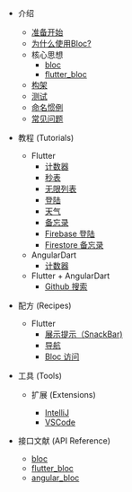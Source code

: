 - 介绍

  - [准备开始](zh-cn/gettingstarted.md)
  - [为什么使用Bloc?](zh-cn/whybloc.md)
  - 核心思想
    - [bloc](zh-cn/coreconcepts.md)
    - [flutter_bloc](zh-cn/flutterbloccoreconcepts.md)
  - [构架](zh-cn/architecture.md)
  - [测试](zh-cn/testing.md)
  - [命名惯例](zh-cn/blocnamingconventions.md)
  - [常见问题](zh-cn/faqs.md)

- 教程 (Tutorials)

  - Flutter
    - [计数器](fluttercountertutorial.md)
    - [秒表](fluttertimertutorial.md)
    - [无限列表](flutterinfinitelisttutorial.md)
    - [登陆](flutterlogintutorial.md)
    - [天气](flutterweathertutorial.md)
    - [备忘录](fluttertodostutorial.md)
    - [Firebase 登陆](flutterfirebaselogintutorial.md)
    - [Firestore 备忘录](flutterfirestoretodostutorial.md)
  - AngularDart
    - [计数器](angularcountertutorial.md)
  - Flutter + AngularDart
    - [Github 搜索](flutterangulargithubsearch.md)

- 配方 (Recipes)

  - Flutter
    - [展示提示（SnackBar)](recipesfluttershowsnackbar.md)
    - [导航](recipesflutternavigation.md)
    - [Bloc 访问](recipesflutterblocaccess.md)

- 工具 (Tools)

  - 扩展 (Extensions)

    - [IntelliJ](blocintellijextension.md)
    - [VSCode](blocvscodeextension.md)

- 接口文献 (API Reference)
  - [bloc](https://pub.dev/documentation/bloc/latest/bloc/bloc-library.html)
  - [flutter_bloc](https://pub.dev/documentation/flutter_bloc/latest/flutter_bloc/flutter_bloc-library.html)
  - [angular_bloc](https://pub.dev/documentation/angular_bloc/latest/angular_dart/angular_dart-library.html)
